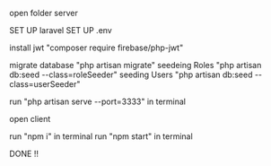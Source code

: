open folder server

SET UP laravel
SET UP .env

install jwt "composer require firebase/php-jwt"

migrate database "php artisan migrate"
seedeing Roles "php artisan db:seed --class=roleSeeder"
seeding Users "php artisan db:seed --class=userSeeder"

run "php artisan serve --port=3333" in terminal

open client

run "npm i" in terminal
run "npm start" in terminal

DONE !!
